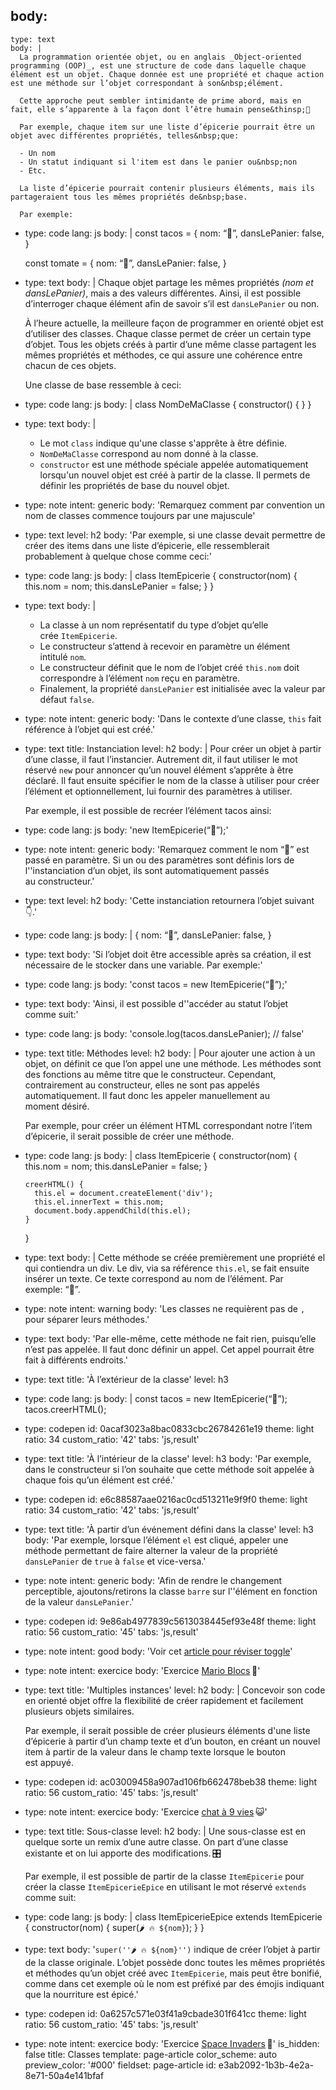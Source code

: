 body:
  -
    type: text
    body: |
      La programmation orientée objet, ou en anglais _Object-oriented programming (OOP)_, est une structure de code dans laquelle chaque élément est un objet. Chaque donnée est une propriété et chaque action est une méthode sur l’objet correspondant à son&nbsp;élément. 
       
      Cette approche peut sembler intimidante de prime abord, mais en fait, elle s’apparente à la façon dont l’être humain pense&thinsp;🧠
       
      Par exemple, chaque item sur une liste d’épicerie pourrait être un objet avec différentes propriétés, telles&nbsp;que: 
      
      - Un nom
      - Un statut indiquant si l'item est dans le panier ou&nbsp;non
      - Etc.
       
      La liste d’épicerie pourrait contenir plusieurs éléments, mais ils partageraient tous les mêmes propriétés de&nbsp;base.
       
      Par exemple:
  -
    type: code
    lang: js
    body: |
      const tacos = {
        nom: “🌮”,
        dansLePanier: false,
      } 
       
      const tomate = {
        nom: “🍅”,
        dansLePanier: false,
      }
  -
    type: text
    body: |
      Chaque objet partage les mêmes propriétés _(nom et dansLePanier)_, mais a des valeurs différentes. Ainsi, il est possible d’interroger chaque élément afin de savoir s’il est `dansLePanier` ou&nbsp;non.
       
      À l’heure actuelle, la meilleure façon de programmer en orienté objet est d’utiliser des classes. Chaque classe permet de créer un certain type d’objet. Tous les objets créés à partir d’une même classe partagent les mêmes propriétés et méthodes, ce qui assure une cohérence entre chacun de ces&nbsp;objets.
       
      Une classe de base ressemble à&nbsp;ceci:
  -
    type: code
    lang: js
    body: |
      class NomDeMaClasse {
        constructor() {
        }
      }
  -
    type: text
    body: |
      - Le mot `class` indique qu'une classe s'apprête à être&nbsp;définie.
      - `NomDeMaClasse` correspond au nom donné à la&nbsp;classe.
      - `constructor` est une méthode spéciale appelée automatiquement lorsqu'un nouvel objet est créé à partir de la classe. Il permets de définir les propriétés de base du nouvel&nbsp;objet.
  -
    type: note
    intent: generic
    body: 'Remarquez comment par convention un nom de classes commence toujours par une&nbsp;majuscule'
  -
    type: text
    level: h2
    body: 'Par exemple, si une classe devait permettre de créer des items dans une liste d’épicerie, elle ressemblerait probablement à quelque chose comme&nbsp;ceci:'
  -
    type: code
    lang: js
    body: |
      class ItemEpicerie {
        constructor(nom) {
          this.nom = nom;
          this.dansLePanier = false;
        }
      }
  -
    type: text
    body: |
      - La classe à un nom représentatif du type d’objet qu’elle crée&nbsp;`ItemEpicerie`.
      - Le constructeur s’attend à recevoir en paramètre un élément intitulé&nbsp;`nom`.
      - Le constructeur définit que le nom de l’objet créé `this.nom` doit correspondre à l’élément `nom` reçu en&nbsp;paramètre. 
      - Finalement, la propriété `dansLePanier` est initialisée avec la valeur par défaut&nbsp;`false`.
  -
    type: note
    intent: generic
    body: 'Dans le contexte d’une classe, `this` fait référence à l’objet qui est&nbsp;créé.'
  -
    type: text
    title: Instanciation
    level: h2
    body: |
      Pour créer un objet à partir d’une classe, il faut l’instancier. Autrement dit, il faut utiliser le mot réservé `new` pour annoncer qu’un nouvel élément s’apprête à être déclaré. Il faut ensuite spécifier le nom de la classe à utiliser pour créer l’élément et optionnellement, lui fournir des paramètres à&nbsp;utiliser.
       
      Par exemple, il est possible de recréer l’élément tacos&nbsp;ainsi:
  -
    type: code
    lang: js
    body: 'new ItemEpicerie(“🌮”);'
  -
    type: note
    intent: generic
    body: 'Remarquez comment le nom “🌮” est passé en paramètre. Si un ou des paramètres sont définis lors de l''instanciation d’un objet, ils sont automatiquement passés au&nbsp;constructeur.'
  -
    type: text
    level: h2
    body: 'Cette instanciation retournera l’objet suivant&thinsp;👇.'
  -
    type: code
    lang: js
    body: |
      {
        nom: “🌮”,
        dansLePanier: false,
      }
  -
    type: text
    body: 'Si l’objet doit être accessible après sa création, il est nécessaire de le stocker dans une variable. Par&nbsp;exemple:'
  -
    type: code
    lang: js
    body: 'const tacos = new ItemEpicerie(“🌮”);'
  -
    type: text
    body: 'Ainsi, il est possible d''accéder au statut l’objet comme&nbsp;suit:'
  -
    type: code
    lang: js
    body: 'console.log(tacos.dansLePanier); // false'
  -
    type: text
    title: Méthodes
    level: h2
    body: |
      Pour ajouter une action à un objet, on définit ce que l’on appel une une méthode. Les méthodes sont des fonctions au même titre que le constructeur. Cependant, contrairement au constructeur, elles ne sont pas appelés automatiquement. Il faut donc les appeler manuellement au moment&nbsp;désiré.
       
      Par exemple, pour créer un élément HTML correspondant notre l’item d’épicerie, il serait possible de créer une&nbsp;méthode.
  -
    type: code
    lang: js
    body: |
      class ItemEpicerie {
        constructor(nom) {
          this.nom = nom;
          this.dansLePanier = false;
        }
        
        creerHTML() {
          this.el = document.createElement('div');
          this.el.innerText = this.nom;
          document.body.appendChild(this.el);
        }
      }
  -
    type: text
    body: |
      Cette méthode se créée premièrement une propriété el qui contiendra un div.
      Le div, via sa référence `this.el`, se fait ensuite insérer un texte. Ce texte correspond au nom de l’élément. Par exemple:&nbsp;“🌮”.
  -
    type: note
    intent: warning
    body: 'Les classes ne requièrent pas de `,` pour séparer leurs&nbsp;méthodes.'
  -
    type: text
    body: 'Par elle-même, cette méthode ne fait rien, puisqu’elle n’est pas appelée. Il faut donc définir un appel. Cet appel pourrait être fait à différents&nbsp;endroits.'
  -
    type: text
    title: 'À l’extérieur de la classe'
    level: h3
  -
    type: code
    lang: js
    body: |
      const tacos = new ItemEpicerie(“🌮”);
      tacos.creerHTML();
  -
    type: codepen
    id: 0acaf3023a8bac0833cbc26784261e19
    theme: light
    ratio: 34
    custom_ratio: '42'
    tabs: 'js,result'
  -
    type: text
    title: 'À l’intérieur de la classe'
    level: h3
    body: 'Par exemple, dans le constructeur si l’on souhaite que cette méthode soit appelée à chaque fois qu’un élément est&nbsp;créé.'
  -
    type: codepen
    id: e6c88587aae0216ac0cd513211e9f9f0
    theme: light
    ratio: 34
    custom_ratio: '42'
    tabs: 'js,result'
  -
    type: text
    title: 'À partir d’un événement défini dans la classe'
    level: h3
    body: 'Par exemple, lorsque l’élément `el` est cliqué, appeler une méthode permettant de faire alterner la valeur de la propriété `dansLePanier` de `true` à `false` et vice-versa.'
  -
    type: note
    intent: generic
    body: 'Afin de rendre le changement perceptible, ajoutons/retirons la classe `barre` sur l''élément en fonction de la valeur&nbsp;`dansLePanier`.'
  -
    type: codepen
    id: 9e86ab4977839c5613038445ef93e48f
    theme: light
    ratio: 56
    custom_ratio: '45'
    tabs: 'js,result'
  -
    type: note
    intent: good
    body: 'Voir cet [article pour réviser&nbsp;toggle](./classlist#toggle)'
  -
    type: note
    intent: exercice
    body: 'Exercice [Mario Blocs](https://smnarnold.com/exercice/js/classe-mario-blocks)&thinsp;🧱'
  -
    type: text
    title: 'Multiples instances'
    level: h2
    body: |
      Concevoir son code en orienté objet offre la flexibilité de créer rapidement et facilement plusieurs objets&nbsp;similaires. 
      
      Par exemple, il serait possible de créer plusieurs éléments d'une liste d’épicerie à partir d’un champ texte et d’un bouton, en créant un nouvel item à partir de la valeur dans le champ texte lorsque le bouton est&nbsp;appuyé.
  -
    type: codepen
    id: ac03009458a907ad106fb662478beb38
    theme: light
    ratio: 56
    custom_ratio: '45'
    tabs: 'js,result'
  -
    type: note
    intent: exercice
    body: 'Exercice [chat à 9 vies](https://smnarnold.com/exercice/js/classe-chats)&thinsp;😺'
  -
    type: text
    title: Sous-classe
    level: h2
    body: |
      Une sous-classe est en quelque sorte un remix d’une autre classe. On part d’une classe existante et on lui apporte des&nbsp;modifications.&thinsp;🎛️
       
      Par exemple, il est possible de partir de la classe `ItemEpicerie` pour créer la classe `ItemEpicerieEpice` en utilisant le mot réservé `extends` comme&nbsp;suit:
  -
    type: code
    lang: js
    body: |
      class ItemEpicerieEpice extends ItemEpicerie {
        constructor(nom) {
          super(`🌶️ 🔥 ${nom}`);
        }
      }
  -
    type: text
    body: '`super(''🌶️ 🔥 ${nom}'')` indique de créer l’objet à partir de la classe originale. L’objet possède donc toutes les mêmes propriétés et méthodes qu’un objet créé avec `ItemEpicerie`, mais peut être bonifié, comme dans cet exemple où le nom est préfixé par des émojis indiquant que la nourriture est&nbsp;épicé.'
  -
    type: codepen
    id: 0a6257c571e03f41a9cbade301f641cc
    theme: light
    ratio: 56
    custom_ratio: '45'
    tabs: 'js,result'
  -
    type: note
    intent: exercice
    body: 'Exercice [Space Invaders](https://smnarnold.com/exercice/js/classe-space-invaders)&thinsp;👾'
is_hidden: false
title: Classes
template: page-article
color_scheme: auto
preview_color: '#000'
fieldset: page-article
id: e3ab2092-1b3b-4e2a-8e71-50a4e141bfaf
